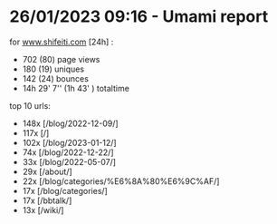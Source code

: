 # 26/01/2023 09:16 - Umami report
for www.shifeiti.com [24h] :

 - 702 (80) page views
 - 180 (19) uniques
 - 142 (24) bounces
 - 14h 29' 7'' (1h 43' ) totaltime


top 10 urls:
 - 148x [/blog/2022-12-09/]
 - 117x [/]
 - 102x [/blog/2023-01-12/]
 - 74x [/blog/2022-12-22/]
 - 33x [/blog/2022-05-07/]
 - 29x [/about/]
 - 22x [/blog/categories/%E6%8A%80%E6%9C%AF/]
 - 17x [/blog/categories/]
 - 17x [/bbtalk/]
 - 13x [/wiki/]


